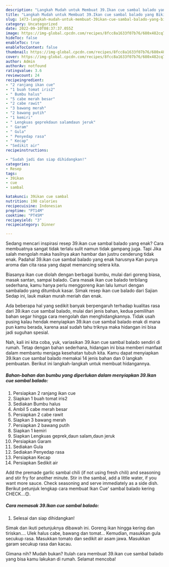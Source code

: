 ```yaml
---
description: "Langkah Mudah untuk Membuat 39.Ikan cue sambal balado yang Bikin Ngiler, Buat Buka Puasa Bikin Ngiler"
title: "Langkah Mudah untuk Membuat 39.Ikan cue sambal balado yang Bikin Ngiler, Buat Buka Puasa Bikin Ngiler"
slug: 1473-langkah-mudah-untuk-membuat-39ikan-cue-sambal-balado-yang-bikin-ngiler-buat-buka-puasa-bikin-ngiler
category: Uncategorized
date: 2022-09-10T08:37:37.055Z
image: https://img-global.cpcdn.com/recipes/8fcc8a1633f07b76/680x482cq70/39ikan-cue-sambal-balado-foto-resep-utama.jpg
hideToc: false
enableToc: true
enableTocContent: false
thumbnail: https://img-global.cpcdn.com/recipes/8fcc8a1633f07b76/680x482cq70/39ikan-cue-sambal-balado-foto-resep-utama.jpg
cover: https://img-global.cpcdn.com/recipes/8fcc8a1633f07b76/680x482cq70/39ikan-cue-sambal-balado-foto-resep-utama.jpg
author: Admin
authorAv: notfound
ratingvalue: 3.6
reviewcount: 24
recipeingredient:
- "2 ranjang ikan cue"
- "1 buah tomat iris2"
- " Bumbu halus"
- "5 cabe merah besar"
- "2 cabe rawit"
- "3 bawang merah"
- "2 bawang putih"
- "1 kemiri"
- " Lengkuas geprekdaun salamdaun jeruk"
- " Garam"
- " Gula"
- " Penyedap rasa"
- " Kecap"
- "Sedikit air"
recipeinstructions:

- "Sudah jadi dan siap dihidangkan!"
categories:
- Resep
tags:
- 39ikan
- cue
- sambal

katakunci: 39ikan cue sambal 
nutrition: 198 calories
recipecuisine: Indonesian
preptime: "PT14M"
cooktime: "PT45M"
recipeyield: "3"
recipecategory: Dinner

---
```



Sedang mencari inspirasi resep 39.ikan cue sambal balado yang enak? Cara membuatnya sangat tidak terlalu sulit namun tidak gampang juga. Tapi Jika salah mengolah maka hasilnya akan hambar dan justru cenderung tidak enak. Padahal 39.ikan cue sambal balado yang enak harusnya Kan punya aroma dan cita rasa yang dapat memancing selera kita.


Biasanya ikan cue diolah dengan berbagai bumbu, mulai dari goreng biasa, masak santan, sampai balado. Cara masak ikan cue balado terbilang sederhana, kamu hanya perlu menggoreng ikan lalu lumuri dengan sambalado yang ditumbuk kasar. Simak resep ikan cue balado dari Sajian Sedap ini, lauk makan murah meriah dan enak.

Ada beberapa hal yang sedikit banyak berpengaruh terhadap kualitas rasa dari 39.ikan cue sambal balado, mulai dari jenis bahan, kedua pemilihan bahan segar hingga cara mengolah dan menghidangkannya. Tidak usah pusing kalau hendak menyiapkan 39.ikan cue sambal balado enak di mana pun kamu berada, karena asal sudah tahu triknya maka hidangan ini bisa jadi suguhan spesial.


Nah, kali ini kita coba, yuk, variasikan 39.ikan cue sambal balado sendiri di rumah. Tetap dengan bahan sederhana, hidangan ini bisa memberi manfaat dalam membantu menjaga kesehatan tubuh kita. Kamu dapat menyiapkan 39.Ikan cue sambal balado memakai 14 jenis bahan dan 0 langkah pembuatan. Berikut ini langkah-langkah untuk membuat hidangannya.

<!--inarticleads1-->

##### Bahan-bahan dan bumbu yang diperlukan dalam menyiapkan 39.Ikan cue sambal balado:

1. Persiapkan 2 ranjang ikan cue
1. Siapkan 1 buah tomat iris2
1. Sediakan  Bumbu halus
1. Ambil 5 cabe merah besar
1. Persiapkan 2 cabe rawit
1. Siapkan 3 bawang merah
1. Persiapkan 2 bawang putih
1. Siapkan 1 kemiri
1. Siapkan  Lengkuas geprek,daun salam,daun jeruk
1. Persiapkan  Garam
1. Sediakan  Gula
1. Sediakan  Penyedap rasa
1. Persiapkan  Kecap
1. Persiapkan Sedikit air


Add the premade garlic sambal chili (if not using fresh chili) and seasoning and stir fry for another minute. Stir in the sambal, add a little water, if you want more sauce. Check seasoning and serve immediately as a side dish. Berikut petunjuk lengkap cara membuat Ikan Cue&#39; sambal balado kering CHECK…😊. 

<!--inarticleads2-->

##### Cara memasak 39.Ikan cue sambal balado:


1. Selesai dan siap dihidangkan!

Simak dan ikuti petunjuknya dibawah ini. Goreng ikan hingga kering dan tiriskan…. Ulek halus cabe, bawang dan tomat… Kemudian, masukkan gula secukup rasa. Masukkan tomato dan sedikit air asam jawa. Masukkan garam secukup rasa dan kacau. 

Gimana nih? Mudah bukan? Itulah cara membuat 39.ikan cue sambal balado yang bisa kamu lakukan di rumah. Selamat mencoba!
